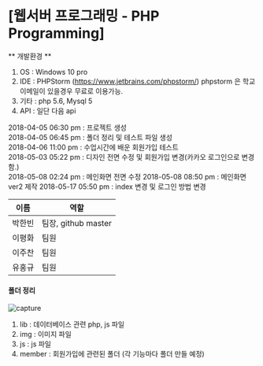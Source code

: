 <h1>[웹서버 프로그래밍 - PHP Programming]</h1>


** 개발환경 **
1. OS : Windows 10 pro
2. IDE : PHPStorm (https://www.jetbrains.com/phpstorm/) phpstorm 은 학교 이메일이 있을경우 무료로 이용가능.
3. 기타 : php 5.6, Mysql 5
4. API : 일단 다음 api


2018-04-05 06:30 pm : 프로젝트 생성 <br>
2018-04-05 06:45 pm : 폴더 정리 및 테스트 파일 생성 <br>
2018-04-06 11:00 pm : 수업시간에 배운 회원가입 테스트 <br>
2018-05-03 05:22 pm : 디자인 전면 수정 및 회원가입 변경(카카오 로그인으로 변경함.) <br>
2018-05-08 02:24 pm : 메인화면 전면 수정
2018-05-08 08:50 pm : 메인화면 ver2 제작
2018-05-17 05:50 pm : index 변경 및 로그인 방법 변경

이름 | 역할
--------- | ----------
박한빈 | 팀장, github master
이평화 | 팀원
이주찬 | 팀원
유홍규 | 팀원


<h4> 폴더 정리 </h4>

![capture](https://user-images.githubusercontent.com/10570126/38460990-9654c7d2-3b00-11e8-989c-309e7e1fcf2c.JPG)


1. lib : 데이터베이스 관련 php, js 파일
2. img : 이미지 파일
3. js : js 파일
4. member : 회원가입에 관련된 폴더 (각 기능마다 폴더 만들 예정)

